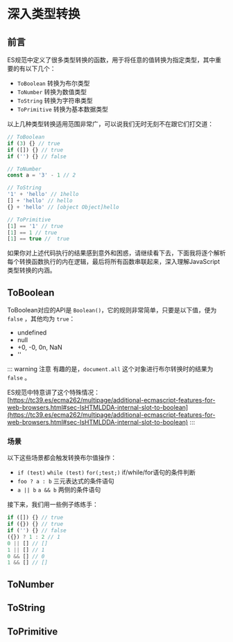 # 深入类型转换

## 前言

ES规范中定义了很多类型转换的函数，用于将任意的值转换为指定类型，其中重要的有以下几个：

- `ToBoolean` 转换为布尔类型
- `ToNumber` 转换为数值类型
- `ToString` 转换为字符串类型
- `ToPrimitive` 转换为基本数据类型

以上几种类型转换适用范围非常广，可以说我们无时无刻不在跟它们打交道：

```js
// ToBoolean
if (3) {} // true
if ([]) {} // true
if ('') {} // false

// ToNumber
const a = '3' - 1 // 2

// ToString
'1' + 'hello' // 1hello
[] + 'hello' // hello
{} + 'hello' // [object Object]hello

// ToPrimitive
[1] == '1' // true
[1] == 1 // true
[1] == true //  true
```

如果你对上述代码执行的结果感到意外和困惑，请继续看下去，下面我将逐个解析每个转换函数执行的内在逻辑，最后将所有函数串联起来，深入理解JavaScript类型转换的内涵。

## ToBoolean

ToBoolean对应的API是 `Boolean()`，它的规则非常简单，只要是以下值，便为 `false` ，其他均为 `true`：

- undefined
- null
- +0, -0, 0n, NaN
- ''

::: warning 注意
有趣的是，`document.all` 这个对象进行布尔转换时的结果为 `false` 。

ES规范中特意讲了这个特殊情况：[https://tc39.es/ecma262/multipage/additional-ecmascript-features-for-web-browsers.html#sec-IsHTMLDDA-internal-slot-to-boolean](https://tc39.es/ecma262/multipage/additional-ecmascript-features-for-web-browsers.html#sec-IsHTMLDDA-internal-slot-to-boolean)
:::

### 场景

以下这些场景都会触发转换布尔值操作：

- `if (test)` `while (test)` `for(;test;)` if/while/for语句的条件判断
- `foo ? a : b` 三元表达式的条件语句
- `a || b` `a && b` 两侧的条件语句

接下来，我们用一些例子练练手：

```js
if ([]) {} // true
if ({}) {} // true
if ('') {} // false
({}) ? 1 : 2 // 1
0 || [] // []
1 || [] // 1
0 && [] // 0
1 && [] // []
```

## ToNumber

<Todo />

## ToString

<Todo />

## ToPrimitive

<Todo />
